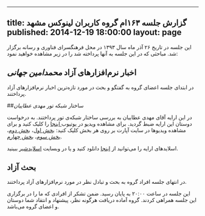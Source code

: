----------
title: گزارش جلسه ۱۶۳ام گروه کاربران لینوکس مشهد
published: 2014-12-19 18:00:00
layout: page
----------
این جلسه در تاریخ ۲۶ آذر ماه سال ۱۳۹۳ در محل فرهنگسرای فناوری و رسانه برگزار شد. مباحثی که در این جلسه به آنها پرداخته شد را در زیر مشاهده خواهید نمود:

<!--more-->

## اخبار نرم‌افزارهای آزاد *محمدامین جهانی*

در ابتدای جلسه اعضای گروه به گفتگو و بحث در مورد تازه‌ترین اخبار نرم‌افزارهای آزاد پرداختند.

##ساختار شبکه تور *مهدی عطاییان*

در این ارایه آقای مهدی عطاییان به بررسی ساختار شبکه‌ی تور پرداختند.
به درخواست دوستان این ارايه ضبط گردید. برای مشاهده ویدیو در یوتیوب[ اینجا](https://www.youtube.com/watch?v=qjcjIirVi1I&list=PLoxPJBU3OSZktpZyuJNQ47kRs5TybPGCB) را کلیک کنید و برای مشاهده ویدیوها در سایت آپارت بر روی هر بخش کلیک کنید: [بخش اول](http://www.aparat.com/v/WCJ3w)، [بخش دوم](http://www.aparat.com/v/yZ5Mo)، [بخش سوم](http://www.aparat.com/v/HaV1s)، [بخش چهارم](http://www.aparat.com/v/eTnlg).

اسلایدهای ارایه را می‌توانید از [اینجا](/reports/session-163/tor.pdf) دانلود کنید و یا در وبسایت [اسلایدشیر](http://www.slideshare.net/ataeyan/onion-network-architecture) ببینید.

## بحث آزاد

در انتهای جلسه افراد گروه به بحث و تبادل نظر در مورد نرم‌افزارهای آزاد پرداختند.

این جلسه در ساعت ۲۰:۰۰ به پایان رسید. ضمن تشکر از افرادی که ما را در برگزاری این جلسه همراهی کردند.
گروه آماده دریافت هرگونه نظر، پیشنهاد و انتقاد شما دوستان و اعضای گروه می‌باشد.
